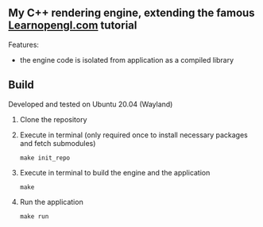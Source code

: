 ## My C++ rendering engine, extending the famous [Learnopengl.com](https://learnopengl.com/) tutorial

Features:
- the engine code is isolated from application as a compiled library

## Build

Developed and tested on Ubuntu 20.04 (Wayland)

1. Clone the repository

2. Execute in terminal (only required once to install necessary packages and fetch submodules)
    ```
    make init_repo
    ```

3. Execute in terminal to build the engine and the application
    ```
    make
    ```

4. Run the application
    ```
    make run
    ```
